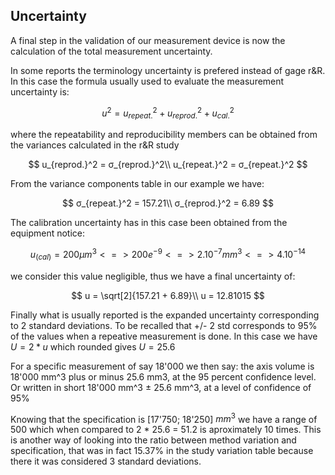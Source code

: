 

## Uncertainty

A final step in the validation of our measurement device is now the calculation of the total measurement uncertainty. 

In some reports the terminology uncertainty is prefered instead of gage r&R.
In this case the formula usually used to evaluate the measurement uncertainty is:

$$
u^2=u_{repeat.}^2+ u_{reprod.}^2+ u_{cal.}^2
$$

where the repeatability and reproducibility members can be obtained from the variances calculated in the r&R study

$$
u_{reprod.}^2 = σ_{reprod.}^2\\
u_{repeat.}^2 = σ_{repeat.}^2
$$

From the variance components table in our example we have:

$$
σ_{repeat.}^2 = 157.21\\
σ_{reprod.}^2 = 6.89
$$

The calibration uncertainty has in this case been obtained from the equipment notice:

$$
u_(cal) = 200\mu m^3 <=> 200e^{-9} <=> 2.10^{-7}mm^3 <=> 4.10^{-14}
$$

we consider this value negligible, thus we have a final uncertainty of:

$$
u = \sqrt[2]{157.21 + 6.89}\\
u = 12.81015
$$

Finally what is usually reported is the expanded uncertainty corresponding to 2 standard deviations. To be recalled that +/- 2 std corresponds to 95% of the values when a repeative measurement is done. In this case we have $U = 2*u$ which rounded gives $U = 25.6$

For a specific measurement of say 18'000 we then say: the axis volume is 18'000 mm^3 plus or minus
25.6 mm3, at the 95 percent confidence level. Or written in short 18'000 mm^3 ± 25.6 mm^3, at a level of confidence of 95%

Knowing that the specification is [17'750; 18'250] $mm^3$ we have a range of 500 which when compared to 2 * 25.6 = 51.2 is aproximately 10 times. This is another way of looking into the ratio between method variation and specification, that was in fact 15.37% in the study variation table because there it was considered 3 standard deviations.
